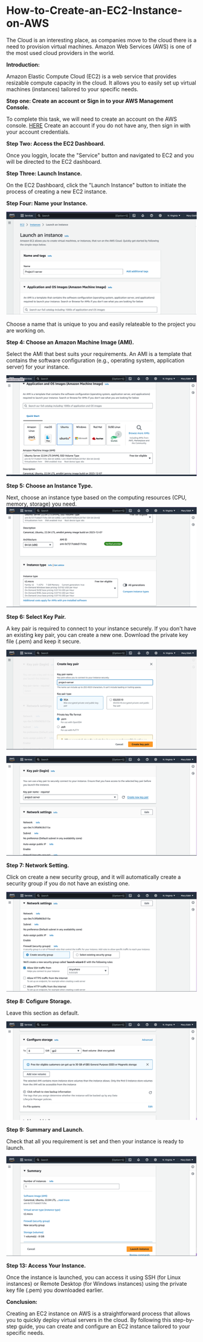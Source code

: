 # How-to-Create-an-EC2-Instance-on-AWS

The Cloud is an interesting place, as companies move to the cloud there is a need to provision virtual machines. Amazon Web Services (AWS) is one of the most used cloud providers in the world.

**Introduction:**

Amazon Elastic Compute Cloud (EC2) is a web service that provides resizable compute capacity in the cloud. It allows you to easily set up virtual machines (instances) tailored to your specific needs.

**Step one: Create an account or Sign in to your AWS Management Console.**

To complete this task, we will need to create an account on the AWS console. [HERE](https://aws.amazon.com/console)
Create an account if you do not have any, then sign in with your account credentials.

**Step Two: Access the EC2 Dashboard.**

Once you loggin, locate the "Service" button and navigated to EC2 and you will be directed to the EC2 dashboard.

**Step Three: Launch Instance.**

On the EC2 Dashboard, click the "Launch Instance" button to initiate the process of creating a new EC2 instance.

**Step Four: Name your Instance.**

![Instance name.](EC2-1.jpeg)  

Choose a name that is unique to you and easily relateable to the project you are working on.

**Step 4: Choose an Amazon Machine Image (AMI).**

Select the AMI that best suits your requirements. An AMI is a template that contains the software configuration (e.g., operating system, application server) for your instance.

![AMI](EC2-2.jpeg)  

**Step 5: Choose an Instance Type.**

Next, choose an instance type based on the computing resources (CPU, memory, storage) you need.
![Instance type](EC2-3.jpeg) 

**Step 6: Select Key Pair.**

A key pair is required to connect to your instance securely. If you don't have an existing key pair, you can create a new one. Download the private key file (.pem) and keep it secure.

![Key pair](EC2-4.jpeg) 

![Key pair](EC2-5.jpeg) 

**Step 7: Network Setting.**

Click on create a new security group, and it will automatically create a security group if you do not have an existing one.

![Key pair](EC2-6.jpeg) 

**Step 8: Cofigure Storage.**

Leave this section as default.

![Stroage](EC2-7.jpeg) 


**Step 9: Summary and Launch.**

Check that all you requirement is set and then your instance is ready to launch.

![Launch](EC2-8.jpeg) 

**Step 13: Access Your Instance.**

Once the instance is launched, you can access it using SSH (for Linux instances) or Remote Desktop (for Windows instances) using the private key file (.pem) you downloaded earlier.

**Conclusion:**

Creating an EC2 instance on AWS is a straightforward process that allows you to quickly deploy virtual servers in the cloud. By following this step-by-step guide, you can create and configure an EC2 instance tailored to your specific needs.
